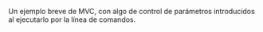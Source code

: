 Un ejemplo breve de MVC, con algo de control de parámetros
introducidos al ejecutarlo por la línea de comandos.

